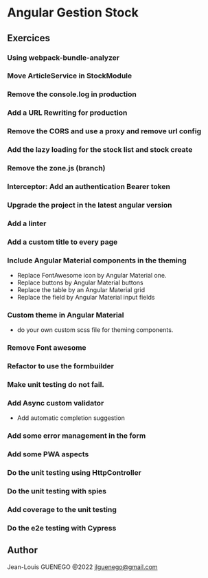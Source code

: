 # Angular Gestion Stock

## Exercices

### Using webpack-bundle-analyzer

### Move ArticleService in StockModule

### Remove the console.log in production

### Add a URL Rewriting for production

### Remove the CORS and use a proxy and remove url config

### Add the lazy loading for the stock list and stock create

### Remove the zone.js (branch)

### Interceptor: Add an authentication Bearer token

### Upgrade the project in the latest angular version

### Add a linter

### Add a custom title to every page

### Include Angular Material components in the theming

- Replace FontAwesome icon by Angular Material one.
- Replace buttons by Angular Material buttons
- Replace the table by an Angular Material grid
- Replace the field by Angular Material input fields

### Custom theme in Angular Material

- do your own custom scss file for theming components.

### Remove Font awesome

### Refactor to use the formbuilder

### Make unit testing do not fail.

### Add Async custom validator

- Add automatic completion suggestion

### Add some error management in the form

### Add some PWA aspects

### Do the unit testing using HttpController

### Do the unit testing with spies

### Add coverage to the unit testing

### Do the e2e testing with Cypress

## Author

Jean-Louis GUENEGO @2022
<jlguenego@gmail.com>
